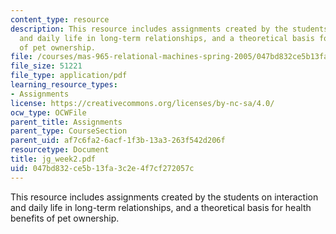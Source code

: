 ```yaml
---
content_type: resource
description: This resource includes assignments created by the students on interaction
  and daily life in long-term relationships, and a theoretical basis for health benefits
  of pet ownership.
file: /courses/mas-965-relational-machines-spring-2005/047bd832ce5b13fa3c2e4f7cf272057c_jg_week2.pdf
file_size: 51221
file_type: application/pdf
learning_resource_types:
- Assignments
license: https://creativecommons.org/licenses/by-nc-sa/4.0/
ocw_type: OCWFile
parent_title: Assignments
parent_type: CourseSection
parent_uid: af7c6fa2-6acf-1f3b-13a3-263f542d206f
resourcetype: Document
title: jg_week2.pdf
uid: 047bd832-ce5b-13fa-3c2e-4f7cf272057c
---
```

This resource includes assignments created by the students on interaction and daily life in long-term relationships, and a theoretical basis for health benefits of pet ownership.